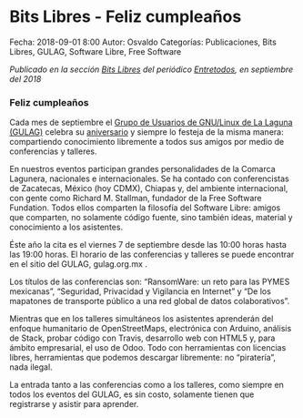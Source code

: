 Bits Libres - Feliz cumpleaños
==================================

Fecha: 2018-09-01 8:00
Autor: Osvaldo
Categorías: Publicaciones, Bits Libres, GULAG, Software Libre, Free Software

_Publicado en la sección [Bits Libres](http://www.gulag.org.mx/revista/2016-05-10-Bits-Libres.html) del periódico [Entretodos](http://periodicoentretodos.com/), en septiembre del 2018_

<!-- break -->

### Feliz cumpleaños

Cada mes de septiembre el [Grupo de Usuarios de GNU/Linux de La Laguna (GULAG)](http://www.gulag.org.mx/) celebra su [aniversario](http://www.gulag.org.mx/entradas/2018-09-07-congreso-2018.html) y siempre lo festeja de la misma manera: compartiendo conocimiento libremente a todos sus amigos por medio de conferencias y talleres.

En nuestros eventos participan grandes personalidades de la Comarca Lagunera, nacionales e internacionales. Se ha contado con conferencistas de Zacatecas, México (hoy CDMX), Chiapas y, del ambiente internacional, con gente como Richard M. Stallman, fundador de la Free Software Fundation. Todos ellos comparten la filosofía del Software Libre: amigos que comparten, no solamente código fuente, sino también ideas, material y conocimiento a los asistentes.

Éste año la cita es el viernes 7 de septiembre desde las 10:00 horas hasta las 19:00 horas. El horario de las conferencias y talleres se puede encontrar en el sitio del GULAG, gulag.org.mx .

Los títulos de las conferencias son: “RansomWare: un reto para las PYMES mexicanas”, “Seguridad, Privacidad y Vigilancia en Internet” y “De los mapatones de transporte público a una red global de datos colaborativos”.

Mientras que en los talleres simultáneos los asistentes aprenderán del enfoque humanitario de OpenStreetMaps, electrónica con Arduino, análisis de Stack, probar código con Travis, desarrollo web con HTML5 y, para ámbito empresarial, el uso de Odoo. Todo con herramientas con licencias libres, herramientas que podemos descargar libremente: no “piratería”, nada ilegal.

La entrada tanto a las conferencias como a los talleres, como siempre en todos los eventos del GULAG, es sin costo, solamente tienen que registrarse y asistir para aprender.
